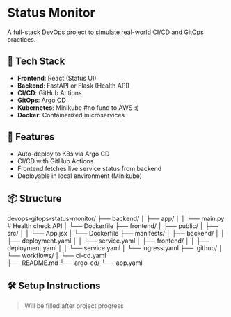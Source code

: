 # Status Monitor

A full-stack DevOps project to simulate real-world CI/CD and GitOps practices.

## 🧰 Tech Stack
- **Frontend**: React (Status UI)
- **Backend**: FastAPI or Flask (Health API)
- **CI/CD**: GitHub Actions
- **GitOps**: Argo CD
- **Kubernetes**: Minikube #no fund to AWS :(
- **Docker**: Containerized microservices

## 🚀 Features
- Auto-deploy to K8s via Argo CD
- CI/CD with GitHub Actions
- Frontend fetches live service status from backend
- Deployable in local environment (Minikube)

## 📦 Structure
devops-gitops-status-monitor/
├── backend/
│   ├── app/
│   │   └── main.py  # Health check API
│   └── Dockerfile
├── frontend/
│   ├── public/
│   ├── src/
│   │   └── App.jsx
│   └── Dockerfile
├── manifests/
│   ├── backend/
│   │   ├── deployment.yaml
│   │   └── service.yaml
│   ├── frontend/
│   │   ├── deployment.yaml
│   │   └── service.yaml
│   └── ingress.yaml
├── .github/
│   └── workflows/
│       └── ci-cd.yaml  
├── README.md
└── argo-cd/
    └── app.yaml  


## 🛠️ Setup Instructions
> Will be filled after project progress
